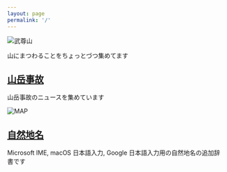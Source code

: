 ```yaml
---
layout: page
permalink: '/'
---
```


<img src="/images/incident.jpg" alt="武尊山" class="incident" />

山にまつわることをちょっとづつ集めてます

## [山岳事故](/incident/)

山岳事故のニュースを集めています

<img src="/images/imedic.png" alt="MAP" class="imedic" />

## [自然地名]()

Microsoft IME, macOS 日本語入力, Google 日本語入力用の自然地名の追加辞書です
